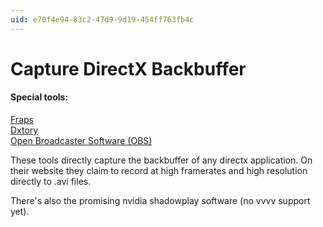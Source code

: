 ```yaml
---
uid: e70f4e94-83c2-47d9-9d19-454ff763fb4c
---
```


# Capture DirectX Backbuffer


#### Special tools:
<a href="http://www.fraps.com/" class="extURL" target="_blank">Fraps</a>  
<a href="http://www.exkode.com/home-en.html" class="extURL" target="_blank">Dxtory</a>  
<a href="http://obsproject.com/" class="extURL" target="_blank">Open Broadcaster Software (OBS)</a>  



These tools directly capture the backbuffer of any directx application. On their website they claim to record at high framerates and high resolution directly to .avi files.  

There's also the promising nvidia shadowplay software (no vvvv support yet).  




